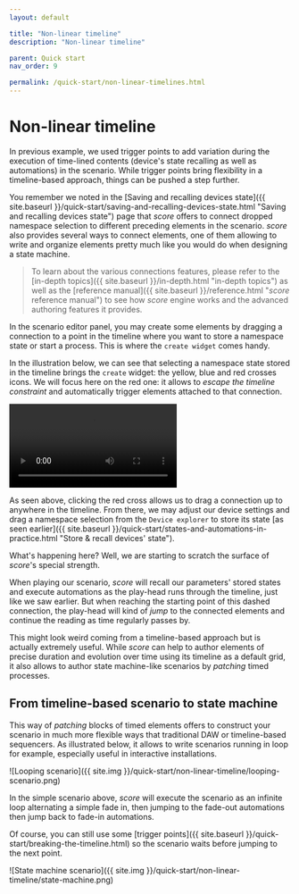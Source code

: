 ```yaml
---
layout: default

title: "Non-linear timeline"
description: "Non-linear timeline"

parent: Quick start
nav_order: 9

permalink: /quick-start/non-linear-timelines.html
---
```

# Non-linear timeline

In previous example, we used trigger points to add variation during the execution of time-lined contents (device's state recalling as well as automations) in the scenario. While trigger points bring flexibility in a timeline-based approach, things can be pushed a step further.

You remember we noted in the [Saving and recalling devices state]({{ site.baseurl }}/quick-start/saving-and-recalling-devices-state.html "Saving and recalling devices state") page that *score* offers to connect dropped namespace selection to different preceding elements in the scenario. *score* also provides several ways to connect elements, one of them allowing to write and organize elements pretty much like you would do when designing a state machine.

> To learn about the various connections features, please refer to the [in-depth topics]({{ site.baseurl }}/in-depth.html "in-depth topics") as well as the [reference manual]({{ site.baseurl }}/reference.html "*score* reference manual") to see how *score* engine works and the advanced authoring features it provides.

In the scenario editor panel, you may create some elements by dragging a connection to a point in the timeline where you want to store a namespace state or start a process. This is where the `create widget` comes handy.

In the illustration below, we can see that selecting a namespace state stored in the timeline brings the `create` widget: the yellow, blue and red crosses icons. We will focus here on the red one: it allows to *escape the timeline constraint* and automatically trigger elements attached to that connection.

<video controls>
    <source src="{{ site.img }}/quick-start/non-linear-timeline/timeless-interval.mp4 " type="video/mp4">
</video>

As seen above, clicking the red cross allows us to drag a connection up to anywhere in the timeline. From there, we may adjust our device settings and drag a namespace selection from the `Device explorer` to store its state [as seen earlier]({{ site.baseurl }}/quick-start/states-and-automations-in-practice.html "Store & recall devices' state").

What's happening here? Well, we are starting to scratch the surface of *score*'s special strength.

When playing our scenario, *score* will recall our parameters' stored states and execute automations as the play-head runs through the timeline, just like we saw earlier. But when reaching the starting point of this dashed connection, the play-head will kind of *jump* to the connected elements and continue the reading as time regularly passes by.

This might look weird coming from a timeline-based approach but is actually extremely useful. While *score* can help to author elements of precise duration and evolution over time using its timeline as a default grid, it also allows to author state machine-like scenarios by *patching* timed processes.

## From timeline-based scenario to state machine

This way of *patching* blocks of timed elements offers to construct your scenario in much more flexible ways that traditional DAW or timeline-based sequencers. As illustrated below, it allows to write scenarios running in loop for example, especially useful in interactive installations.

![Looping scenario]({{ site.img }}/quick-start/non-linear-timeline/looping-scenario.png)

In the simple scenario above, *score* will execute the scenario as an infinite loop alternating a simple fade in, then jumping to the fade-out automations then jump back to fade-in automations.

Of course, you can still use some [trigger points]({{ site.baseurl }}/quick-start/breaking-the-timeline.html) so the scenario waits before jumping to the next point.

![State machine scenario]({{ site.img }}/quick-start/non-linear-timeline/state-machine.png)
